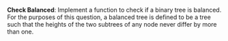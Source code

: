 **Check Balanced**: Implement a function to check if a binary tree is balanced. For the purposes of
this question, a balanced tree is defined to be a tree such that the heights of the two subtrees of any
node never differ by more than one. 